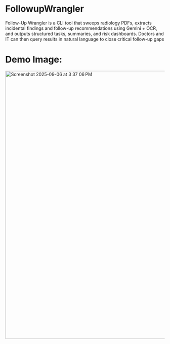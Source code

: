 # FollowupWrangler
Follow-Up Wrangler is a CLI tool that sweeps radiology PDFs, extracts incidental findings and follow-up recommendations using Gemini + OCR, and outputs structured tasks, summaries, and risk dashboards. Doctors and IT can then query results in natural language to close critical follow-up gaps

# Demo Image:
<img width="1416" height="845" alt="Screenshot 2025-09-06 at 3 37 06 PM" src="https://github.com/user-attachments/assets/2f239e42-4f2c-4ea1-8b84-8a3e027f558e" />

